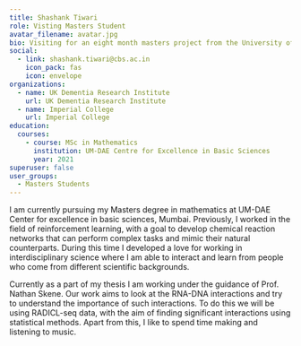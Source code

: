 ```yaml
---
title: Shashank Tiwari
role: Visting Masters Student
avatar_filename: avatar.jpg
bio: Visiting for an eight month masters project from the University of Mumbai
social:
  - link: shashank.tiwari@cbs.ac.in
    icon_pack: fas
    icon: envelope
organizations:
  - name: UK Dementia Research Institute
    url: UK Dementia Research Institute
  - name: Imperial College
    url: Imperial College
education:
  courses:
    - course: MSc in Mathematics
      institution: UM-DAE Centre for Excellence in Basic Sciences
      year: 2021
superuser: false
user_groups:
  - Masters Students
---
```

I am currently pursuing my Masters degree in mathematics at UM-DAE Center for excellence in basic sciences, Mumbai. Previously, I worked in the field of reinforcement learning, with a goal to develop chemical reaction networks that can perform complex tasks and mimic their natural counterparts. During this time I developed a love for working in interdisciplinary science where I am able to interact and learn from people who come from different scientific backgrounds. 


Currently as a part of my thesis I am working under the guidance of Prof. Nathan Skene. Our work aims to look at the RNA-DNA interactions and try to understand the importance of such interactions. To do this we will be using RADICL-seq data, with the aim of finding significant interactions using statistical methods. Apart from this, I like to spend time making and listening to music.